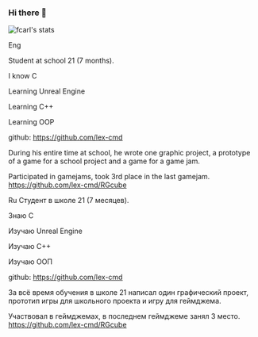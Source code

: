 ### Hi there 👋

<!--
**lex-cmd/lex-cmd** is a ✨ _special_ ✨ repository because its `README.md` (this file) appears on your GitHub profile.

Here are some ideas to get you started:

- 🔭 I’m currently working on ...
- 🌱 I’m currently learning ...
- 👯 I’m looking to collaborate on ...
- 🤔 I’m looking for help with ...
- 💬 Ask me about ...
- 📫 How to reach me: ...
- 😄 Pronouns: ...
- ⚡ Fun fact: ...
-->
![fcarl's stats](https://badge42.herokuapp.com/api/stats/fcarl)

Eng

Student at school 21 (7 months).

I know C

Learning Unreal Engine

Learning C++

Learning OOP

github: https://github.com/lex-cmd

During his entire time at school, he wrote one graphic project, a prototype of a game for a school project and a game for a game jam.

Participated in gamejams, took 3rd place in the last gamejam. https://github.com/lex-cmd/RGcube

Ru
Студент в школе 21 (7 месяцев).

Знаю C

Изучаю  Unreal Engine

Изучаю C++

Изучаю ООП

github: https://github.com/lex-cmd

За всё время обучения в школе 21 написал один графический проект, прототип игры для школьного проекта и игру для геймджема.

Участвовал в геймджемах, в последнем геймджеме занял 3 место. https://github.com/lex-cmd/RGcube
